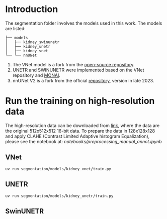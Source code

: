 # Introduction
The segmentation folder involves the models used in this work. The models are listed:
```
├── models
│   ├── kidney_swinunetr
│   ├── kidney_unetr
│   ├── kidney_vnet
└── └── nnUNet
```
1. The VNet model is a fork from the [open-source repository](https://github.com/Flaick/VNet).
2. UNETR and SWINUNETR were implemented based on the VNet repository and [MONAI](https://monai.io/).
3. nnUNet V2 is a fork from the official [repository](https://github.com/MIC-DKFZ/nnUNet), version in late 2023. 

# Run the training on high-resolution data
The high-resolution data can be downloaded from [link](https://doi.org/10.5281/zenodo.15397768), where the data are the original 512x512x512 16-bit data. To prepare the data in 128x128x128 and apply CLAHE (Contrast Limited Adaptive histogram Equalization), please see the notebook at: *notebooks/preprocessing_manual_annot.ipynb* 

## VNet
```
uv run segmentation/models/kidney_vnet/train.py
```
## UNETR
```
uv run segmentation/models/kidney_unetr/train.py
```
## SwinUNETR
